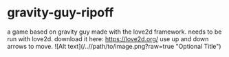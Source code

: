 # gravity-guy-ripoff
a game based on gravity guy made with the love2d framework.
needs to be run with love2d. download it here: https://love2d.org/
use up and down arrows to move.
![Alt text](/../<branch name>/path/to/image.png?raw=true "Optional Title")
